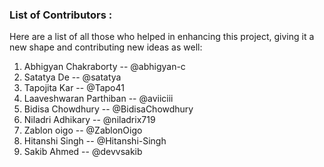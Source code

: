 ### List of Contributors :

Here are a list of all those who helped in enhancing this project, giving it a new shape and contributing new ideas as well:
<ol>
  <li>Abhigyan Chakraborty -- @abhigyan-c</li>
  <li>Satatya De -- @satatya</li>
  <li>Tapojita Kar -- @Tapo41</li>
  <li>Laaveshwaran Parthiban -- @aviiciii</li>
  <li>Bidisa Chowdhury -- @BidisaChowdhury</li>
  <li>Niladri Adhikary -- @niladrix719</li>
  <li>Zablon oigo -- @ZablonOigo</li>
  <li>Hitanshi Singh -- @Hitanshi-Singh</li>
  <li>Sakib Ahmed -- @devvsakib</li>
</ol>
